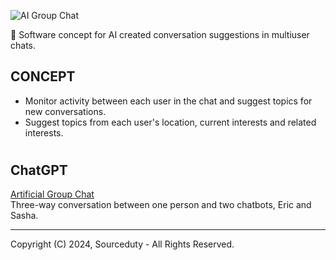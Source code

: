 ![AI Group Chat](https://github.com/sourceduty/AI_Group-Chat-Adviser/assets/123030236/53267ca3-053c-4d55-99c5-936e9e68a7f7)

🤖 Software concept for AI created conversation suggestions in multiuser chats.

## CONCEPT

- Monitor activity between each user in the chat and suggest topics for new conversations.
- Suggest topics from each user's location, current interests and related interests.

#
## ChatGPT

[Artificial Group Chat](https://chat.openai.com/g/g-r7eMW75w4-artificial-group-chat)
<br>
Three-way conversation between one person and two chatbots, Eric and Sasha.

***
Copyright (C) 2024, Sourceduty - All Rights Reserved.
